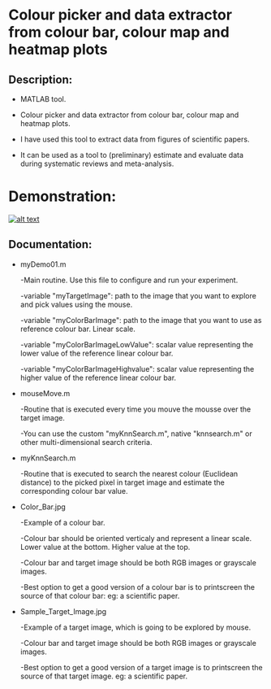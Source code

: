 # Colour picker and data extractor from colour bar, colour map and heatmap plots


## Description:

- MATLAB tool.

- Colour picker and data extractor from colour bar, colour map and heatmap plots.

- I have used this tool to extract data from figures of scientific papers.

- It can be used as a tool to (preliminary) estimate and evaluate data during systematic reviews and meta-analysis.

# Demonstration:

[![alt text](https://img.youtube.com/vi/RzjkCbxaD24/0.jpg)](https://youtu.be/RzjkCbxaD24)


## Documentation:



- myDemo01.m

  -Main routine. Use this file to configure and run your experiment.

  -variable "myTargetImage": path to the image that you want to explore and pick values using the mouse.

  -variable "myColorBarImage": path to the image that you want to use as reference colour bar. Linear scale.

  -variable "myColorBarImageLowValue": scalar value representing the lower value of the reference linear colour bar.

  -variable "myColorBarImageHighvalue": scalar value representing the higher value of the reference linear colour bar.


- mouseMove.m

  -Routine that is executed every time you mouve the mousse over the target image.

  -You can use the custom "myKnnSearch.m", native "knnsearch.m" or other multi-dimensional search criteria.



- myKnnSearch.m

  -Routine that is executed to search the nearest colour (Euclidean distance) to the picked pixel in target image and estimate the corresponding colour bar value.



- Color_Bar.jpg

  -Example of a colour bar.

  -Colour bar should be oriented verticaly and represent a linear scale. Lower value at the bottom. Higher value at the top.

  -Colour bar and target image should be both RGB images or grayscale images.

  -Best option to get a good version of a colour bar is to printscreen the source of that colour bar: eg: a scientific paper.



- Sample_Target_Image.jpg

  -Example of a target image, which is going to be explored by mouse.

  -Colour bar and target image should be both RGB images or grayscale images.

  -Best option to get a good version of a target image is to printscreen the source of that target image. eg: a scientific paper.

